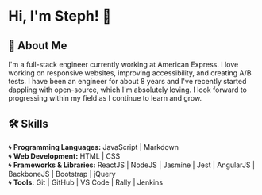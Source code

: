 <!---
StephNathai/StephNathai is a ✨ special ✨ repository because its `README.md` (this file) appears on your GitHub profile.
You can click the Preview link to take a look at your changes.
--->


# Hi, I'm Steph! :wave:


## :hibiscus: About Me

I'm a full-stack engineer currently working at American Express. I love working on responsive websites, improving accessibility, and creating A/B tests. I have been an engineer for about 8 years and I've recently started dappling with open-source, which I'm absolutely loving. I look forward to progressing within my field as I continue to learn and grow.


## :hammer_and_wrench: Skills

:cyclone: <b>Programming Languages:</b> JavaScript | Markdown  
:cyclone: <b>Web Development:</b> HTML | CSS  
:cyclone: <b>Frameworks & Libraries:</b> ReactJS | NodeJS | Jasmine | Jest | AngularJS | BackboneJS | Bootstrap | jQuery  
:cyclone: <b>Tools:</b> Git | GitHub | VS Code | Rally | Jenkins   

